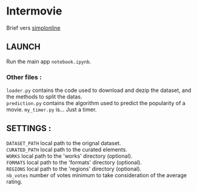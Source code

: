 # Intermovie

Brief vers [simplonline](https://simplonline.co/briefs/f9d118c0-bc29-407c-95e4-753299c4d112)

## LAUNCH

Run the main app ```notebook.ipynb```.

### Other files :
```loader.py``` contains the code used to download and dezip the dataset, and the methods to split the datas.  
```prediction.py``` contains the algorithm used to predict the popularity of a movie.
```my_timer.py``` is... Just a timer.

## SETTINGS :

```DATASET_PATH``` local path to the orignal dataset.  
```CURATED_PATH``` local path to the curated elements.  
```WORKS``` local path to the 'works' directory (optional).  
```FORMATS``` local path to the 'formats' directory (optional).  
```REGIONS``` local path to the 'regions' directory (optional).  
```nb_votes``` number of votes minimum to take consideration of the average rating.  

